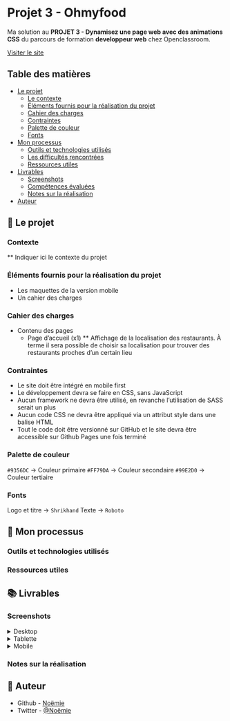 # Projet 3 - Ohmyfood

Ma solution au __PROJET 3 - Dynamisez une page web avec des animations CSS__ du parcours de formation __developpeur web__ chez Openclassroom.

[Visiter le site](https://vcna-0.github.io/Ohmyfood/)

## Table des matières

- [Le projet](#le-projet)
  - [Le contexte](#le-contexte)
  - [Éléments fournis pour la réalisation du projet](#éléments-fournis-pour-la-réalisation-du-projet)
  - [Cahier des charges](#cahier-des-charges)
  - [Contraintes](#contraintes)
  - [Palette de couleur](#palette-de-couleur)
  - [Fonts](#fonts)
- [Mon processus](#mon-processus)
  - [Outils et technologies utilisés](#outils-et-technologies-utilisés)
  - [Les difficultés rencontrées](#Les-difficultés-rencontrées)
  - [Ressources utiles](#ressources-utiles)
- [Livrables](#livrables)
  - [Screenshots](#screenshots)
  - [Compétences évaluées](#compétences-évaluées)
  - [Notes sur la réalisation](#notes-sur-la-réalisation)
- [Auteur](#auteur)



## 🚀 Le projet

### Contexte

** Indiquer ici le contexte du projet 

### Éléments fournis pour la réalisation du projet

* Les maquettes de la version mobile 
* Un cahier des charges

### Cahier des charges

* Contenu des pages
  * Page d’accueil (x1)
    ** Affichage de la localisation des restaurants. À terme il sera possible de choisir sa localisation pour trouver des restaurants proches d’un certain lieu


### Contraintes

* Le site doit être intégré en mobile first
* Le développement devra se faire en CSS, sans JavaScript
* Aucun framework ne devra être utilisé, en revanche l’utilisation de SASS serait un plus
* Aucun code CSS ne devra être appliqué via un attribut style dans une balise HTML
* Tout le code doit être versionné sur GitHub et le site devra être accessible sur Github Pages une fois terminé


### Palette de couleur

`#9356DC` → Couleur primaire
`#FF79DA` → Couleur secondaire
`#99E2D0` → Couleur tertiaire

### Fonts

Logo et titre → `Shrikhand`
Texte → `Roboto`

## 🔨 Mon processus

### Outils et technologies utilisés

### Ressources utiles

## 📚 Livrables

### Screenshots

<details>
  <summary>Desktop</summary>
  <p align="center">
    <img src="" alt=""/>
  </p>
  <p align="center">
    <img src="" alt=""/>
  </p>
</details>

<details>
  <summary>Tablette</summary>
  <p align="center">
    <img src="" alt=""/>
  </p>
  <p align="center">
    <img src="" alt=""/>
  </p>
</details>

<details>
  <summary>Mobile</summary>
  <p align="center">
    <img src="" alt=""/>
  </p>
  <p align="center">
    <img src="" alt=""/>
  </p>
</details>

### Notes sur la réalisation

## 👷 Auteur

- Github - [Noëmie](https://github.com/Vcna-0)
- Twitter - [@Noëmie](https://twitter.com/Odymonie)
